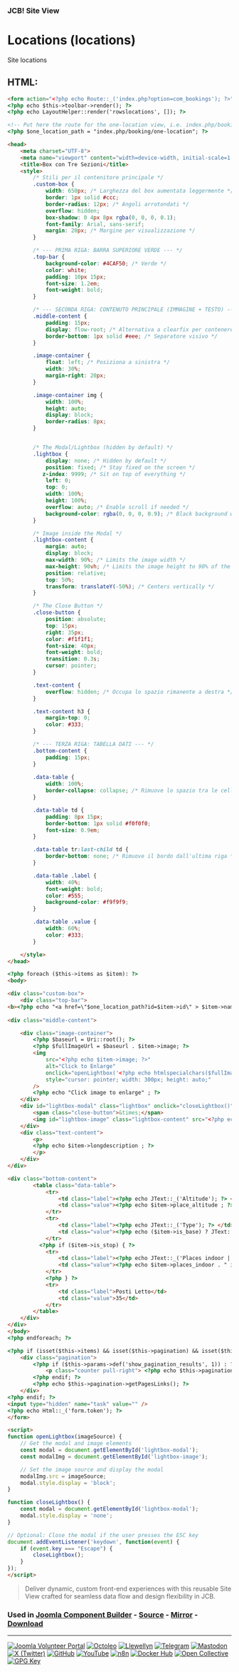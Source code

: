 ### JCB! Site View
# Locations (locations)

Site locations

## HTML:
```html
<form action="<?php echo Route::_('index.php?option=com_bookings'); ?>" method="post" name="adminForm" id="adminForm">
<?php echo $this->toolbar->render(); ?>
<?php echo LayoutHelper::render('rowslocations', []); ?>

<!-- Put here the route for the one-location view, i.e. index.php/booking/one-location -->
<?php $one_location_path = "index.php/booking/one-location"; ?>

<head>
    <meta charset="UTF-8">
    <meta name="viewport" content="width=device-width, initial-scale=1.0">
    <title>Box con Tre Sezioni</title>
    <style>
        /* Stili per il contenitore principale */
        .custom-box {
            width: 650px; /* Larghezza del box aumentata leggermente */
            border: 1px solid #ccc;
            border-radius: 12px; /* Angoli arrotondati */
            overflow: hidden; 
            box-shadow: 0 4px 8px rgba(0, 0, 0, 0.1);
            font-family: Arial, sans-serif;
            margin: 20px; /* Margine per visualizzazione */
        }

        /* --- PRIMA RIGA: BARRA SUPERIORE VERDE --- */
        .top-bar {
            background-color: #4CAF50; /* Verde */
            color: white;
            padding: 10px 15px;
            font-size: 1.2em;
            font-weight: bold;
        }

        /* --- SECONDA RIGA: CONTENUTO PRINCIPALE (IMMAGINE + TESTO) --- */
        .middle-content {
            padding: 15px;
            display: flow-root; /* Alternativa a clearfix per contenere i float */
            border-bottom: 1px solid #eee; /* Separatore visivo */
        }

        .image-container {
            float: left; /* Posiziona a sinistra */
            width: 30%; 
            margin-right: 20px; 
        }

        .image-container img {
            width: 100%; 
            height: auto;
            display: block;
            border-radius: 8px; 
        }


        /* The Modal/Lightbox (hidden by default) */
        .lightbox {
            display: none; /* Hidden by default */
            position: fixed; /* Stay fixed on the screen */
           z-index: 9999; /* Sit on top of everything */
            left: 0;
            top: 0;
            width: 100%;
            height: 100%;
            overflow: auto; /* Enable scroll if needed */
            background-color: rgba(0, 0, 0, 0.9); /* Black background with opacity */
        }

        /* Image inside the Modal */
        .lightbox-content {
            margin: auto;
            display: block;
            max-width: 90%; /* Limits the image width */
            max-height: 90vh; /* Limits the image height to 90% of the viewport height */
            position: relative;
            top: 50%;
            transform: translateY(-50%); /* Centers vertically */
        }

        /* The Close Button */
        .close-button {
            position: absolute;
            top: 15px;
            right: 35px;
            color: #f1f1f1;
            font-size: 40px;
            font-weight: bold;
            transition: 0.3s;
            cursor: pointer;
        }

        .text-content {
            overflow: hidden; /* Occupa lo spazio rimanente a destra */
        }

        .text-content h3 {
            margin-top: 0;
            color: #333;
        }

        /* --- TERZA RIGA: TABELLA DATI --- */
        .bottom-content {
            padding: 15px;
        }
        
        .data-table {
            width: 100%;
            border-collapse: collapse; /* Rimuove lo spazio tra le celle */
        }

        .data-table td {
            padding: 8px 15px;
            border-bottom: 1px solid #f0f0f0;
            font-size: 0.9em;
        }

        .data-table tr:last-child td {
            border-bottom: none; /* Rimuove il bordo dall'ultima riga */
        }

        .data-table .label {
            width: 40%;
            font-weight: bold;
            color: #555;
            background-color: #f9f9f9;
        }

        .data-table .value {
            width: 60%;
            color: #333;
        }

    </style>
</head>

<?php foreach ($this->items as $item): ?>
<body>

<div class="custom-box">
    <div class="top-bar">
<b><?php echo "<a href=\"$one_location_path?id=$item->id\" > $item->name </a>"; ?></b><br/><?php echo $item->description; ?>    </div>
    
<div class="middle-content">

    <div class="image-container">
        <?php $baseurl = Uri::root(); ?>
        <?php $fullImageUrl = $baseurl . $item->image; ?>
        <img 
            src="<?php echo $item->image; ?>" 
            alt="Click to Enlarge" 
            onclick="openLightbox('<?php echo htmlspecialchars($fullImageUrl); ?>')"
            style="cursor: pointer; width: 300px; height: auto;" 
        />
        <?php echo "Click image to enlarge" ; ?>
    </div>
    <div id="lightbox-modal" class="lightbox" onclick="closeLightbox()">
        <span class="close-button">&times;</span>
        <img id="lightbox-image" class="lightbox-content" src="<?php echo JPATH_ROOT . "/" .  $item->image; ?>" alt="Enlarged Image">
    </div>       
    <div class="text-content">
        <p>
        <?php echo $item->longdescription ; ?>  
        </p>
    </div>
</div>

<div class="bottom-content">
        <table class="data-table">
            <tr>
                <td class="label"><?php echo JText::_('Altitude'); ?> </td>
                <td class="value"><?php echo $item->place_altitude ; ?> </td>
            </tr>
            <tr>
                <td class="label"><?php echo JText::_('Type'); ?> </td>
                <td class="value"><?php echo ($item->is_base) ? JText::_('Is a base' ) : JText::_('Is NOT a base' ); echo " | "; echo ($item->is_stop) ? JText::_('Is a stop' ) : JText::_('Is NOT a stop' ); ?> </td>
            </tr>
          <?php if ($item->is_stop) { ?>
            <tr>
                <td class="label"><?php echo JText::_('Places indoor | outdoor'); ?> </td>
                <td class="value"><?php echo $item->places_indoor . " indoor | " . $item->places_outdoor . " outdoor"; ?> </td>
            </tr>
            <?php } ?>
            <tr>
                <td class="label">Posti Letto</td>
                <td class="value">35</td>
            </tr>
        </table>
    </div>
</div>
</body>
<?php endforeach; ?>

<?php if (isset($this->items) && isset($this->pagination) && isset($this->pagination->pagesTotal) && $this->pagination->pagesTotal > 1): ?>
	<div class="pagination">
		<?php if ($this->params->def('show_pagination_results', 1)) : ?>
			<p class="counter pull-right"> <?php echo $this->pagination->getPagesCounter(); ?> <?php echo $this->pagination->getLimitBox(); ?></p>
		<?php endif; ?>
		<?php echo $this->pagination->getPagesLinks(); ?>
	</div>
<?php endif; ?>
<input type="hidden" name="task" value="" />
<?php echo Html::_('form.token'); ?>
</form>

<script>
function openLightbox(imageSource) {
    // Get the modal and image elements
    const modal = document.getElementById('lightbox-modal');
    const modalImg = document.getElementById('lightbox-image');

    // Set the image source and display the modal
    modalImg.src = imageSource;
    modal.style.display = 'block';
}

function closeLightbox() {
    const modal = document.getElementById('lightbox-modal');
    modal.style.display = 'none';
}

// Optional: Close the modal if the user presses the ESC key
document.addEventListener('keydown', function(event) {
    if (event.key === "Escape") {
        closeLightbox();
    }
});
</script>
```

> Deliver dynamic, custom front-end experiences with this reusable Site View crafted for seamless data flow and design flexibility in JCB.

### Used in [Joomla Component Builder](https://www.joomlacomponentbuilder.com) - [Source](https://git.vdm.dev/joomla/Component-Builder) - [Mirror](https://github.com/vdm-io/Joomla-Component-Builder) - [Download](https://git.vdm.dev/joomla/pkg-component-builder/releases)

---
[![Joomla Volunteer Portal](https://img.shields.io/badge/-Joomla-gold?logo=joomla)](https://volunteers.joomla.org/joomlers/1396-llewellyn-van-der-merwe "Join Llewellyn on the Joomla Volunteer Portal: Shaping the Future Together!") [![Octoleo](https://img.shields.io/badge/-Octoleo-black?logo=linux)](https://git.vdm.dev/octoleo "--quiet") [![Llewellyn](https://img.shields.io/badge/-Llewellyn-ffffff?logo=gitea)](https://git.vdm.dev/Llewellyn "Collaborate and Innovate with Llewellyn on Git: Building a Better Code Future!") [![Telegram](https://img.shields.io/badge/-Telegram-blue?logo=telegram)](https://t.me/Joomla_component_builder "Join Llewellyn and the Community on Telegram: Building Joomla Components Together!") [![Mastodon](https://img.shields.io/badge/-Mastodon-9e9eec?logo=mastodon)](https://joomla.social/@llewellyn "Connect and Engage with Llewellyn on Joomla Social: Empowering Communities, One Post at a Time!") [![X (Twitter)](https://img.shields.io/badge/-X-black?logo=x)](https://x.com/llewellynvdm "Join the Conversation with Llewellyn on X: Where Ideas Take Flight!") [![GitHub](https://img.shields.io/badge/-GitHub-181717?logo=github)](https://github.com/Llewellynvdm "Build, Innovate, and Thrive with Llewellyn on GitHub: Turning Ideas into Impact!") [![YouTube](https://img.shields.io/badge/-YouTube-ff0000?logo=youtube)](https://www.youtube.com/@OctoYou "Explore, Learn, and Create with Llewellyn on YouTube: Your Gateway to Inspiration!") [![n8n](https://img.shields.io/badge/-n8n-black?logo=n8n)](https://n8n.io/creators/octoleo "Effortless Automation and Impactful Workflows with Llewellyn on n8n!") [![Docker Hub](https://img.shields.io/badge/-Docker-grey?logo=docker)](https://hub.docker.com/u/llewellyn "Llewellyn on Docker: Containerize Your Creativity!") [![Open Collective](https://img.shields.io/badge/-Donate-green?logo=opencollective)](https://opencollective.com/joomla-component-builder "Donate towards JCB: Help Llewellyn financially so he can continue developing this great tool!") [![GPG Key](https://img.shields.io/badge/-GPG-blue?logo=gnupg)](https://git.vdm.dev/Llewellyn/gpg "Unlock Trust and Security with Llewellyn's GPG Key: Your Gateway to Verified Connections!")